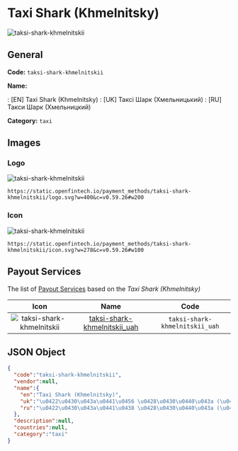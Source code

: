 
# Taxi Shark (Khmelnitsky) 
![taksi-shark-khmelnitskii](https://static.openfintech.io/payment_methods/taksi-shark-khmelnitskii/logo.svg?w=400&c=v0.59.26#w200)  

## General 
**Code:** `taksi-shark-khmelnitskii` 
 
**Name:** 
 
:	[EN] Taxi Shark (Khmelnitsky) 
:	[UK] Таксі Шарк (Хмельницький) 
:	[RU] Такси Шарк (Хмельницкий) 
 
**Category:** `taxi` 
 

## Images 

### Logo 
![taksi-shark-khmelnitskii](https://static.openfintech.io/payment_methods/taksi-shark-khmelnitskii/logo.svg?w=400&c=v0.59.26#w200)  

```
https://static.openfintech.io/payment_methods/taksi-shark-khmelnitskii/logo.svg?w=400&c=v0.59.26#w200
```  

### Icon 
![taksi-shark-khmelnitskii](https://static.openfintech.io/payment_methods/taksi-shark-khmelnitskii/icon.svg?w=278&c=v0.59.26#w100)  

```
https://static.openfintech.io/payment_methods/taksi-shark-khmelnitskii/icon.svg?w=278&c=v0.59.26#w100
```  

## Payout Services 
 
The list of [Payout Services](/payout-services/) based on the _Taxi Shark (Khmelnitsky)_ 

|Icon|Name|Code| 
|:---:|:---:|:---:| 
|![taksi-shark-khmelnitskii](https://static.openfintech.io/payout_methods/taksi-shark-khmelnitskii/icon.svg?w=278&c=v0.59.26#w40) |[taksi-shark-khmelnitskii_uah](/payout-services/taksi-shark-khmelnitskii_uah/)|`taksi-shark-khmelnitskii_uah`| 
 

## JSON Object 

```json
{
  "code":"taksi-shark-khmelnitskii",
  "vendor":null,
  "name":{
    "en":"Taxi Shark (Khmelnitsky)",
    "uk":"\u0422\u0430\u043a\u0441\u0456 \u0428\u0430\u0440\u043a (\u0425\u043c\u0435\u043b\u044c\u043d\u0438\u0446\u044c\u043a\u0438\u0439)",
    "ru":"\u0422\u0430\u043a\u0441\u0438 \u0428\u0430\u0440\u043a (\u0425\u043c\u0435\u043b\u044c\u043d\u0438\u0446\u043a\u0438\u0439)"
  },
  "description":null,
  "countries":null,
  "category":"taxi"
}
```  
